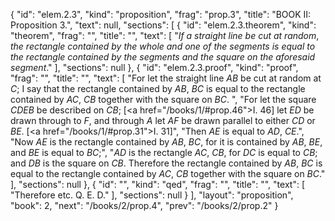 {
  "id": "elem.2.3",
  "kind": "proposition",
  "frag": "prop.3",
  "title": "BOOK II: Proposition 3.",
  "text": null,
  "sections": [
    {
      "id": "elem.2.3.theorem",
      "kind": "theorem",
      "frag": "",
      "title": "",
      "text": [
        "<var>If a straight line be cut at random</var>, <var>the rectangle contained by the whole and one of the segments is equal to the rectangle contained by the segments and the square on the aforesaid segment</var>."
      ],
      "sections": null
    },
    {
      "id": "elem.2.3.proof",
      "kind": "proof",
      "frag": "",
      "title": "",
      "text": [
        "For let the straight line <var>AB</var> be cut at random at <var>C</var>; I say that the rectangle contained by <var>AB</var>, <var>BC</var> is equal to the rectangle contained by <var>AC</var>, <var>CB</var> together with the square on <var>BC</var>. ",
        "For let the square <var>CDEB</var> be described on <var>CB</var>; [<a href=\"/books/1/#prop.46\">I. 46</a>] let <var>ED</var> be drawn through to <var>F</var>, and through <var>A</var> let <var>AF</var> be drawn parallel to either <var>CD</var> or <var>BE</var>. [<a href=\"/books/1/#prop.31\">I. 31</a>]",
        "Then <var>AE</var> is equal to <var>AD</var>, <var>CE</var>.",
        "Now <var>AE</var> is the rectangle contained by <var>AB</var>, <var>BC</var>, for it is contained by <var>AB</var>, <var>BE</var>, and <var>BE</var> is equal to <var>BC</var>;",
        "<var>AD</var> is the rectangle <var>AC</var>, <var>CB</var>, for <var>DC</var> is equal to <var>CB</var>; and <var>DB</var> is the square on <var>CB</var>. Therefore the rectangle contained by <var>AB</var>, <var>BC</var> is equal to the rectangle contained by <var>AC</var>, <var>CB</var> together with the square on <var>BC</var>."
      ],
      "sections": null
    },
    {
      "id": "",
      "kind": "qed",
      "frag": "",
      "title": "",
      "text": [
        "Therefore etc. Q. E. D."
      ],
      "sections": null
    }
  ],
  "layout": "proposition",
  "book": 2,
  "next": "/books/2/prop.4",
  "prev": "/books/2/prop.2"
}
